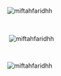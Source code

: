<p><img align="center" src="https://github-readme-stats.vercel.app/api/top-langs?username=miftahfaridhh&show_icons=true&theme=dark&locale=en&layout=compact" alt="miftahfaridhh" /></p>

<br>

<p>&nbsp;<img align="center" src="https://github-readme-stats.vercel.app/api?username=miftahfaridhh&show_icons=true&theme=dark&locale=en" alt="miftahfaridhh" /></p>

<br>

<p><img align="center" src="https://github-readme-streak-stats.herokuapp.com/?user=miftahfaridhh&theme=dark" alt="miftahfaridhh" /></p>
